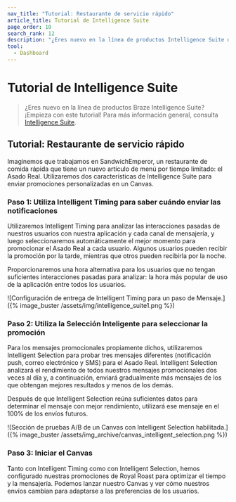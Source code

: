 ```yaml
---
nav_title: "Tutorial: Restaurante de servicio rápido"
article_title: Tutorial de Intelligence Suite
page_order: 10
search_rank: 12
description: "¿Eres nuevo en la línea de productos Intelligence Suite de Braze? Empieza con este tutorial."
tool:
  - Dashboard
---
```


# Tutorial de Intelligence Suite

> ¿Eres nuevo en la línea de productos Braze Intelligence Suite? ¡Empieza con este tutorial! Para más información general, consulta [Intelligence Suite]({{site.baseurl}}/user_guide/brazeai/intelligence/).

## Tutorial: Restaurante de servicio rápido

Imaginemos que trabajamos en SandwichEmperor, un restaurante de comida rápida que tiene un nuevo artículo de menú por tiempo limitado: el Asado Real. Utilizaremos dos características de Intelligence Suite para enviar promociones personalizadas en un Canvas.

### Paso 1: Utiliza Intelligent Timing para saber cuándo enviar las notificaciones

Utilizaremos Intelligent Timing para analizar las interacciones pasadas de nuestros usuarios con nuestra aplicación y cada canal de mensajería, y luego seleccionaremos automáticamente el mejor momento para promocionar el Asado Real a cada usuario. Algunos usuarios pueden recibir la promoción por la tarde, mientras que otros pueden recibirla por la noche. 

Proporcionaremos una hora alternativa para los usuarios que no tengan suficientes interacciones pasadas para analizar: la hora más popular de uso de la aplicación entre todos los usuarios.

\![Configuración de entrega de Intelligent Timing para un paso de Mensaje.]({% image_buster /assets/img/intelligence_suite1.png %})

### Paso 2: Utiliza la Selección Inteligente para seleccionar la promoción

Para los mensajes promocionales propiamente dichos, utilizaremos Intelligent Selection para probar tres mensajes diferentes (notificación push, correo electrónico y SMS) para el Asado Real. Intelligent Selection analizará el rendimiento de todos nuestros mensajes promocionales dos veces al día y, a continuación, enviará gradualmente más mensajes de los que obtengan mejores resultados y menos de los demás.

Después de que Intelligent Selection reúna suficientes datos para determinar el mensaje con mejor rendimiento, utilizará ese mensaje en el 100% de los envíos futuros.

\![Sección de pruebas A/B de un Canvas con Intelligent Selection habilitada.]({% image_buster /assets/img_archive/canvas_intelligent_selection.png %})

### Paso 3: Iniciar el Canvas

Tanto con Intelligent Timing como con Intelligent Selection, hemos configurado nuestras promociones de Royal Roast para optimizar el tiempo y la mensajería. Podemos lanzar nuestro Canvas y ver cómo nuestros envíos cambian para adaptarse a las preferencias de los usuarios.
